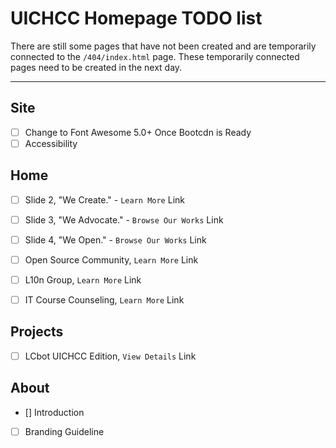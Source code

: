 # UICHCC Homepage TODO list

There are still some pages that have not been created and are temporarily connected to the `/404/index.html` page. These temporarily connected pages need to be created in the next day.

--------
## Site
- [ ] Change to Font Awesome 5.0+ Once Bootcdn is Ready
- [ ] Accessibility

## Home
- [ ] Slide 2, "We Create." - `Learn More` Link
- [ ] Slide 3, "We Advocate." - `Browse Our Works` Link
- [ ] Slide 4, "We Open." - `Browse Our Works` Link

- [ ] Open Source Community, `Learn More` Link
- [ ] L10n Group, `Learn More` Link
- [ ] IT Course Counseling, `Learn More` Link

## Projects
- [ ] LCbot UICHCC Edition, `View Details` Link

## About
- [] Introduction
- [ ] Branding Guideline
